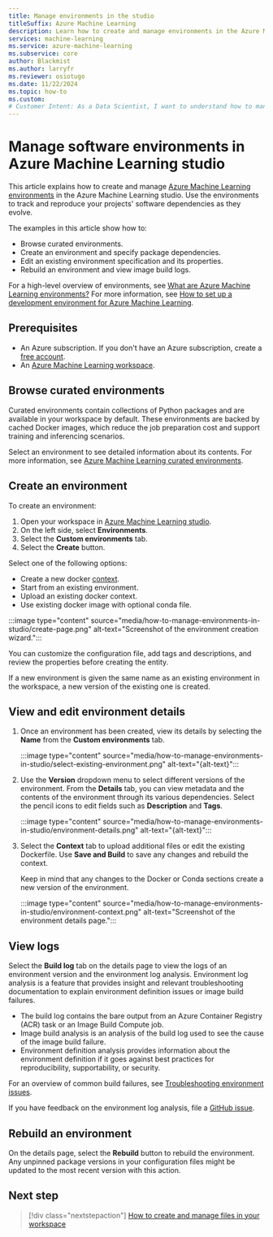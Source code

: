 ```yaml
---
title: Manage environments in the studio
titleSuffix: Azure Machine Learning
description: Learn how to create and manage environments in the Azure Machine Learning studio. Environments are used for training and inference.
services: machine-learning
ms.service: azure-machine-learning
ms.subservice: core
author: Blackmist
ms.author: larryfr
ms.reviewer: osiotugo
ms.date: 11/22/2024
ms.topic: how-to
ms.custom:
# Customer Intent: As a Data Scientist, I want to understand how to manage environments for training and inference in Azure Machine Learning studio.
---
```


# Manage software environments in Azure Machine Learning studio

This article explains how to create and manage [Azure Machine Learning environments](/python/api/azure-ai-ml/azure.ai.ml.entities.environment) in the Azure Machine Learning studio. Use the environments to track and reproduce your projects' software dependencies as they evolve.

The examples in this article show how to:

* Browse curated environments.
* Create an environment and specify package dependencies.
* Edit an existing environment specification and its properties.
* Rebuild an environment and view image build logs.

For a high-level overview of environments, see [What are Azure Machine Learning environments?](concept-environments.md) For more information, see [How to set up a development environment for Azure Machine Learning](how-to-configure-environment.md).

## Prerequisites

* An Azure subscription. If you don't have an Azure subscription, create a [free account](https://azure.microsoft.com/free).
* An [Azure Machine Learning workspace](quickstart-create-resources.md).

## Browse curated environments

Curated environments contain collections of Python packages and are available in your workspace by default. These environments are backed by cached Docker images, which reduce the job preparation cost and support training and inferencing scenarios.

Select an environment to see detailed information about its contents. For more information, see [Azure Machine Learning curated environments](resource-curated-environments.md).

## Create an environment

To create an environment:
1. Open your workspace in [Azure Machine Learning studio](https://ml.azure.com).
1. On the left side, select **Environments**.
1. Select the **Custom environments** tab.
1. Select the **Create** button.

Select one of the following options:
* Create a new docker [context](https://docs.docker.com/engine/reference/commandline/build/).
* Start from an existing environment.
* Upload an existing docker context.
* Use existing docker image with optional conda file.

:::image type="content" source="media/how-to-manage-environments-in-studio/create-page.png" alt-text="Screenshot of the environment creation wizard.":::

You can customize the configuration file, add tags and descriptions, and review the properties before creating the entity.

If a new environment is given the same name as an existing environment in the workspace, a new version of the existing one is created.

## View and edit environment details

1. Once an environment has been created, view its details by selecting the __Name__ from the __Custom environments__ tab.

    :::image type="content" source="media/how-to-manage-environments-in-studio/select-existing-environment.png" alt-text="{alt-text}":::

1. Use the __Version__ dropdown menu to select different versions of the environment. From the __Details__ tab, you can view metadata and the contents of the environment through its various dependencies. Select the pencil icons to edit fields such as __Description__ and __Tags__.

    :::image type="content" source="media/how-to-manage-environments-in-studio/environment-details.png" alt-text="{alt-text}":::

3. Select the __Context__ tab to upload additional files or edit the existing Dockerfile. Use __Save and Build__ to save any changes and rebuild the context.

    Keep in mind that any changes to the Docker or Conda sections create a new version of the environment.

    :::image type="content" source="media/how-to-manage-environments-in-studio/environment-context.png" alt-text="Screenshot of the environment details page.":::

## View logs

Select the **Build log** tab on the details page to view the logs of an environment version and the environment log analysis. Environment log analysis is a feature that provides insight and relevant troubleshooting documentation to explain environment definition issues or image build failures.

* The build log contains the bare output from an Azure Container Registry (ACR) task or an Image Build Compute job.
* Image build analysis is an analysis of the build log used to see the cause of the image build failure.
* Environment definition analysis provides information about the environment definition if it goes against best practices for reproducibility, supportability, or security.

For an overview of common build failures, see [Troubleshooting environment issues](https://aka.ms/azureml/environment/troubleshooting-guide).

If you have feedback on the environment log analysis, file a [GitHub issue](https://aka.ms/azureml/environment/log-analysis-feedback).

## Rebuild an environment

On the details page, select the **Rebuild** button to rebuild the environment. Any unpinned package versions in your configuration files might be updated to the most recent version with this action.

## Next step

> [!div class="nextstepaction"]
> [How to create and manage files in your workspace](how-to-manage-files.md)
